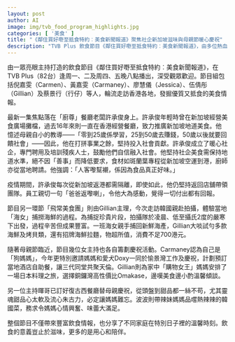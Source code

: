 ```yaml
---
layout: post
author: AI
image: img/tvb_food_program_highlights.jpg
categories: [ '美食' ]
title: "《鄰住買好嘢至抵食特約︰美食新聞報道》聚焦社企新加坡滋味與母親節暖心慶祝"
description: "TVB Plus 飲食節目《鄰住買好嘢至抵食特約︰美食新聞報道》，由多位熱血主持走訪香港與海外，發掘地道美食情報。最新一集介紹社企老闆許承俊推動新加坡正宗美食及殘疾人士就業，並分享疫情堅持與團隊的感動；另一環節「飛常美食團」於韓國體驗捕撈海鮮。母親節將至，各女主持精心為母親籌辦聚餐慶祝，展現飲食連結家庭溫情，體現用心陪伴的飲食意義。"
---
```

由一眾亮眼主持打造的飲食節目《鄰住買好嘢至抵食特約︰美食新聞報道》，在TVB Plus（82台）逢周一、二及周四、五晚八點播出，深受觀眾歡迎。節目組包括倪嘉雯（Carmen）、黃嘉雯（Carmaney）、廖慧儀（Jessica）、伍倩彤（Gillian）及蔡景行（行仔）等人，輪流走訪香港各地，發掘優質又抵食的美食情報。

最新一集焦點落在「廚尊」餐廳老闆許承俊身上。許承俊年輕時曾在新加坡經營美食廣場攤檔，過去16年來則一直在香港經營餐廳，致力推廣新加坡地道美食。他憶述母親自小的教導——「零到25歲係學習，25到50歲去賺錢，50歲以後就要回饋社會」——因此，他在打拼事業之餘，堅持投入社會貢獻。許承俊成立了暖心社企，專門聘用及培訓殘疾人士，鼓勵他們自信融入社會。他堅持社企美食需保持地道水準，絕不因「善事」而降低要求，食材如斑蘭葉專程從新加坡空運到港，廚師亦從當地聘請。他強調：「人客嚟幫襯，係因為食品真正好味。」

疫情期間，許承俊每次從新加坡返港都需隔離，即使如此，他仍堅持返回店舖帶領團隊。員工親切一句「爸爸返嚟喇」，令他大為感動，覺得一切付出都有回報。

節目另一環節「飛常美食團」則由Gillian主理，今次走訪韓國親赴拍攝，體驗當地「海女」捕撈海鮮的過程。為捕捉珍貴片段，拍攝隊於凌晨、低至攝氏2度的嚴寒下出發，過程辛苦但成果豐富。一班海女親手捕回新鮮海產，Gillian大啖試勻多款海鮮及烤貝類，還有招牌海鮮拉麵，物超所值，消費不足700港元。

隨著母親節臨近，節目幾位女主持也各自籌劃慶祝活動。Carmaney認為自己是「狗媽媽」，今年更特別邀請媽媽和愛犬Doxy一同於愉景灣工作及慶祝，計劃預訂當地酒店自助餐，讓三代同堂共聚天倫。Gillian則為家中「購物女王」媽媽安排了一場日本料理之旅，選擇銅鑼灣高性價比Omakase，邊嘆美食邊小酌溫馨傾談。

另一位主持暉哥已訂好復古西餐廳替母親慶祝，從頭盤到甜品都一絲不苟，尤其靈魂甜品心太軟及流心朱古力，必定讓媽媽難忘。波波則帶辣妹媽媽品嚐熱辣辣的韓國菜，務求令媽媽心情興奮、味蕾大滿足。

整個節目不僅帶來豐富飲食情報，也分享了不同家庭在特別日子裡的溫馨時刻。飲食的意義豈止於滋味，更多的是用心和陪伴。